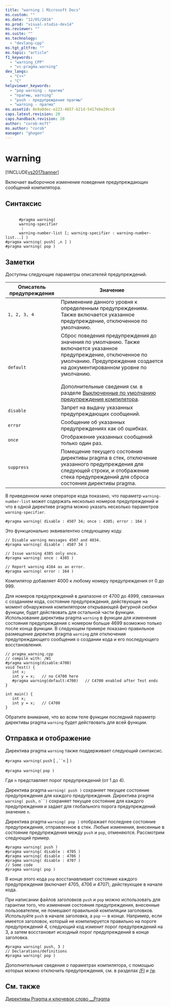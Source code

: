 ```yaml
---
title: "warning | Microsoft Docs"
ms.custom: ""
ms.date: "12/05/2016"
ms.prod: "visual-studio-dev14"
ms.reviewer: ""
ms.suite: ""
ms.technology: 
  - "devlang-cpp"
ms.tgt_pltfrm: ""
ms.topic: "article"
f1_keywords: 
  - "warning_CPP"
  - "vc-pragma.warning"
dev_langs: 
  - "C++"
  - "C"
helpviewer_keywords: 
  - "pop warning - прагма"
  - "прагмы, warning"
  - "push - предупреждение прагмы"
  - "warning - прагма"
ms.assetid: 8e9a0dec-e223-4657-b21d-5417ebe29cc8
caps.latest.revision: 20
caps.handback.revision: 20
author: "corob-msft"
ms.author: "corob"
manager: "ghogen"
---
```

# warning
[!INCLUDE[vs2017banner](../assembler/inline/includes/vs2017banner.md)]

Включает выборочное изменение поведения предупреждающих сообщений компилятора.  
  
## Синтаксис  
  
```  
  
      #pragma warning(   
      warning-specifier  
       :   
      warning-number-list [; warning-specifier : warning-number-list...] )  
#pragma warning( push[ ,n ] )  
#pragma warning( pop )  
```  
  
## Заметки  
 Доступны следующие параметры описателей предупреждений.  
  
|Описатель предупреждения|Значение|  
|------------------------------|--------------|  
|`1, 2, 3, 4`|Применение данного уровня к определенным предупреждениям.  Также включается указанное предупреждение, отключенное по умолчанию.|  
|`default`|Сброс поведения предупреждения до значения по умолчанию.  Также включается указанное предупреждение, отключенное по умолчанию.  Предупреждение создается на документированном уровне по умолчанию.<br /><br /> Дополнительные сведения см. в разделе [Выключенные по умолчанию предупреждения компилятора](../Topic/Compiler%20Warnings%20That%20Are%20Off%20by%20Default.md).|  
|`disable`|Запрет на выдачу указанных предупреждающих сообщений.|  
|`error`|Сообщение об указанных предупреждениях как об ошибках.|  
|`once`|Отображение указанных сообщений только один раз.|  
|`suppress`|Помещение текущего состояния директивы pragma в стек, отключение указанного предупреждения для следующей строки, и отображение стека предупреждений для сброса состояния директивы pragma.|  
  
 В приведенном ниже операторе кода показано, что параметр `warning-number-list` может содержать несколько номеров предупреждений и что в одной директиве pragma можно указать несколько параметров `warning-specifier`.  
  
```  
#pragma warning( disable : 4507 34; once : 4385; error : 164 )  
```  
  
 Это функционально эквивалентно следующему коду.  
  
```  
// Disable warning messages 4507 and 4034.  
#pragma warning( disable : 4507 34 )  
  
// Issue warning 4385 only once.  
#pragma warning( once : 4385 )  
  
// Report warning 4164 as an error.  
#pragma warning( error : 164 )  
```  
  
 Компилятор добавляет 4000 к любому номеру предупреждения от 0 до 999.  
  
 Для номеров предупреждений в диапазоне от 4700 до 4999, связанных с созданием кода, состояние предупреждения, действующее на момент обнаружения компилятором открывающей фигурной скобки функции, будет действовать для остальной части функции.  Использование директивы pragma `warning` в функции для изменения состояния предупреждения с номером больше 4699 возможно только после конца функции.  В следующем примере показано правильное размещение директив pragma `warning` для отключения предупреждающего сообщения о создании кода и его последующего восстановления.  
  
```  
// pragma_warning.cpp  
// compile with: /W1  
#pragma warning(disable:4700)  
void Test() {  
   int x;  
   int y = x;   // no C4700 here  
   #pragma warning(default:4700)   // C4700 enabled after Test ends  
}  
  
int main() {  
   int x;  
   int y = x;   // C4700  
}  
```  
  
 Обратите внимание, что во всем теле функции последний параметр директивы pragma `warning` будет действовать для всей функции.  
  
## Отправка и отображение  
 Директива pragma `warning` также поддерживает следующий синтаксис.  
  
 `#pragma warning(` `push` \[ `,``n` \] `)`  
  
 `#pragma warning(` `pop )`  
  
 Где `n` представляет порог предупреждений \(от 1 до 4\).  
  
 Директива pragma `warning( push )` сохраняет текущее состояние предупреждения для каждого предупреждения.  Директива pragma `warning( push,` `n``)` сохраняет текущее состояние для каждого предупреждения и задает для глобального порога предупреждений значение `n`.  
  
 Директива pragma `warning( pop )` отображает последнее состояние предупреждения, отправленное в стек.  Любые изменения, внесенные в состояние предупреждения между `push` и `pop`, отменяются.  Рассмотрим следующий пример.  
  
```  
#pragma warning( push )  
#pragma warning( disable : 4705 )  
#pragma warning( disable : 4706 )  
#pragma warning( disable : 4707 )  
// Some code  
#pragma warning( pop )   
```  
  
 В конце этого кода `pop` восстанавливает состояние каждого предупреждения \(включает 4705, 4706 и 4707\), действующее в начале кода.  
  
 При написании файлов заголовков `push` и `pop` можно использовать для гарантии того, что изменения состояния предупреждения, внесенные пользователем, не помешают правильной компиляции заголовков.  Используйте `push` в начале заголовка, а `pop` — в конце.  Например, если имеется заголовок, который не компилируется правильно на пороге предупреждений 4, следующий код изменит порог предупреждений на 3, а затем восстановит исходный порог предупреждений в конце заголовка.  
  
```  
#pragma warning( push, 3 )  
// Declarations/definitions  
#pragma warning( pop )   
```  
  
 Дополнительные сведения о параметрах компилятора, с помощью которых можно отключить предупреждения, см. в разделах [\/FI](../Topic/-FI%20\(Name%20Forced%20Include%20File\).md) и [\/w](../build/reference/compiler-option-warning-level.md).  
  
## См. также  
 [Директивы Pragma и ключевое слово \_\_Pragma](../preprocessor/pragma-directives-and-the-pragma-keyword.md)